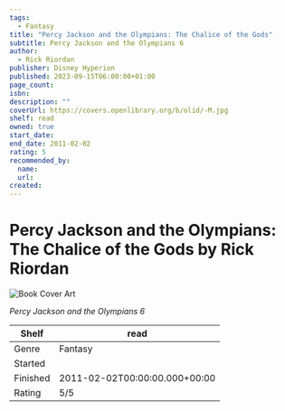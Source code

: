 ```yaml
---
tags:
  - Fantasy
title: "Percy Jackson and the Olympians: The Chalice of the Gods"
subtitle: Percy Jackson and the Olympians 6
author:
  - Rick Riordan
publisher: Disney Hyperion
published: 2023-09-15T06:00:00+01:00
page_count:
isbn:
description: ""
coverUrl: https://covers.openlibrary.org/b/olid/-M.jpg
shelf: read
owned: true
start_date:
end_date: 2011-02-02
rating: 5
recommended_by:
  name:
  url:
created:
---
```


# Percy Jackson and the Olympians: The Chalice of the Gods by Rick Riordan

![Book Cover Art](https://covers.openlibrary.org/b/olid/-M.jpg)

_Percy Jackson and the Olympians 6_

| Shelf | read |
| --- | --- |
| Genre | Fantasy |
| Started |  |
| Finished | 2011-02-02T00:00:00.000+00:00 |
| Rating | 5/5 |

